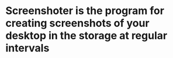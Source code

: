 # Screenshoter is the program for creating screenshots of your desktop in the storage at regular intervals
